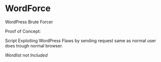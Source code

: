 # WordForce
WordPress Brute Forcer

Proof of Concept:

Script Exploiting WordPress Flaws by sending request same as normal user does trough normal browser.

_Wordlist not Included_
